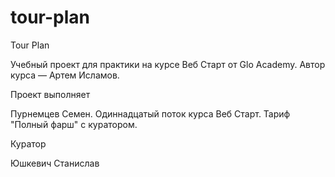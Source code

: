 # tour-plan

Tour Plan

Учебный проект для практики на курсе Веб Старт от Glo Academy. Автор курса — Артем Исламов.

Проект выполняет

Пурнемцев Семен. Одиннадцатый поток курса Веб Старт. Тариф "Полный фарш" с куратором.

Куратор

Юшкевич Станислав
